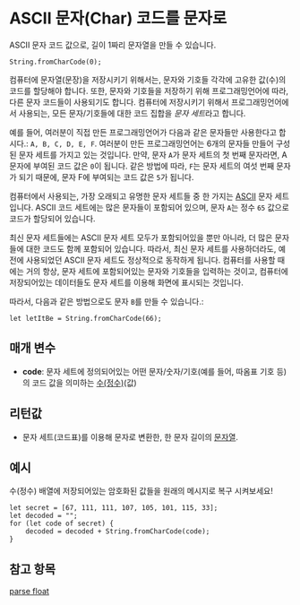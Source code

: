 # ASCII 문자(Char) 코드를 문자로

ASCII 문자 코드 값으로, 길이 1짜리 문자열을 만들 수 있습니다.

```sig
String.fromCharCode(0);
```

컴퓨터에 문자열(문장)을 저장시키기 위해서는, 문자와 기호들 각각에 고유한 값(수)의 코드를 할당해야 합니다. 또한, 문자와 기호들을 저장하기 위해 프로그래밍언어에 따라, 다른 문자 코드들이 사용되기도 합니다. 컴퓨터에 저장시키기 위해서 프로그래밍언어에서 사용되는, 모든 문자/기호들에 대한 코드 집합을 *문자 세트*라고 합니다.

예를 들어, 여러분이 직접 만든 프로그래밍언어가 다음과 같은 문자들만 사용한다고 합시다.: `A, B, C, D, E, F`. 여러분이 만든 프로그래밍언어는 6개의 문자들 만들어 구성된 문자 세트를 가지고 있는 것입니다. 만약, 문자 `A`가 문자 세트의 첫 번째 문자라면, A 문자에 부여된 코드 값은 `0`이 됩니다. 같은 방법에 따라, `F`는 문자 세트의 여섯 번째 문자가 되기 때문에, 문자 F에 부여되는 코드 값은 `5`가 됩니다.

컴퓨터에서 사용되는, 가장 오래되고 유명한 문자 세트들 중 한 가지는 [ASCII](https://wikipedia.org/wiki/ASCII) 문자 세트 입니다. ASCII 코드 세트에는 많은 문자들이 포함되어 있으며, 문자 `A`는 정수 `65` 값으로 코드가 할당되어 있습니다.

최신 문자 세트들에는 ASCII 문자 세트 모두가 포함되어있을 뿐만 아니라, 더 많은 문자들에 대한 코드도 함께 포함되어 있습니다. 따라서, 최신 문자 세트를 사용하더라도, 예전에 사용되었던 ASCII 문자 세트도 정상적으로 동작하게 됩니다. 컴퓨터를 사용할 때에는 거의 항상, 문자 세트에 포함되어있는 문자와 기호들을 입력하는 것이고, 컴퓨터에 저장되어있는 데이터들도 문자 세트를 이용해 화면에 표시되는 것입니다.

따라서, 다음과 같은 방법으로도 문자 `B`를 만들 수 있습니다.:

```block
let letItBe = String.fromCharCode(66);
```

## 매개 변수

* **code**: 문자 세트에 정의되어있는 어떤 문자/숫자/기호(예를 들어, 따옴표 기호 등)의 코드 값을 의미하는 [수(정수)](/types/number)(값)

## 리턴값

* 문자 세트(코드표)를 이용해 문자로 변환한, 한 문자 길이의 [문자열](/types/string).

## 예시

수(정수) 배열에 저장되어있는 암호화된 값들을 원래의 메시지로 복구 시켜보세요!

```blocks
let secret = [67, 111, 111, 107, 105, 101, 115, 33];
let decoded = "";
for (let code of secret) {
    decoded = decoded + String.fromCharCode(code);
}
```

## 참고 항목

[parse float](/reference/text/parse-float)